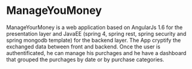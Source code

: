 # ManageYouMoney


ManageYourMoney is a web application based on AngularJs 1.6 for the 
presentation layer and JavaEE (spring 4, spring rest, spring security and spring mongodb template) for
the backend layer.
The App cryptify the exchanged data between front and backend.
Once the user is authentificated, he can manage his purchages and he have
a dashboard that grouped the purchages by date or by purchase categories.